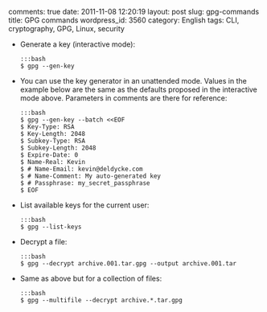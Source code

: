 comments: true
date: 2011-11-08 12:20:19
layout: post
slug: gpg-commands
title: GPG commands
wordpress_id: 3560
category: English
tags: CLI, cryptography, GPG, Linux, security

  * Generate a key (interactive mode):

        :::bash
        $ gpg --gen-key

  * You can use the key generator in an unattended mode. Values in the example below are the same as the defaults proposed in the interactive mode above. Parameters in comments are there for reference:

        :::bash
        $ gpg --gen-key --batch <<EOF
        $ Key-Type: RSA
        $ Key-Length: 2048
        $ Subkey-Type: RSA
        $ Subkey-Length: 2048
        $ Expire-Date: 0
        $ Name-Real: Kevin
        $ # Name-Email: kevin@deldycke.com
        $ # Name-Comment: My auto-generated key
        $ # Passphrase: my_secret_passphrase
        $ EOF

  * List available keys for the current user:

        :::bash
        $ gpg --list-keys

  * Decrypt a file:

        :::bash
        $ gpg --decrypt archive.001.tar.gpg --output archive.001.tar

  * Same as above but for a collection of files:

        :::bash
        $ gpg --multifile --decrypt archive.*.tar.gpg

